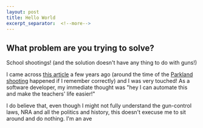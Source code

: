 ```yaml
---
layout: post
title: Hello World
excerpt_separator:  <!--more-->
---
```


## What problem are you trying to solve?

School shootings! (and the solution doesn't have any thing to do with guns!)

I came across [this article](https://www.rd.com/advice/parenting/stop-bullying-strategy/) a few years ago (around the time of the [Parkland shooting](https://en.wikipedia.org/wiki/Stoneman_Douglas_High_School_shooting) happened if I remember correctly) and I was very touched! As a software developer, my immediate thought was "hey I can automate this and make the teachers' life easier!" 

I do believe that, even though I might not fully understand the gun-control laws, NRA and all the politics and history, this doesn't execuse me to sit around and do nothing. I'm an ave

